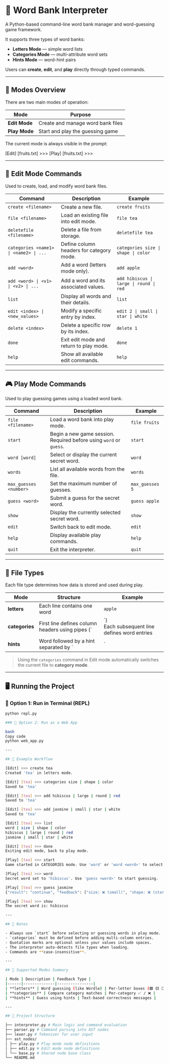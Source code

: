 # 🧩 Word Bank Interpreter

A Python-based command-line word bank manager and word-guessing game framework.

It supports three types of word banks:
- **Letters Mode** — simple word lists  
- **Categories Mode** — multi-attribute word sets  
- **Hints Mode** — word-hint pairs  

Users can **create**, **edit**, and **play** directly through typed commands.

---

## 🚀 Modes Overview

There are two main modes of operation:

| Mode | Purpose |
|------|----------|
| **Edit Mode** | Create and manage word bank files |
| **Play Mode** | Start and play the guessing game |

The current mode is always visible in the prompt:

[Edit] [fruits.txt] >>>
[Play] [fruits.txt] >>>

---

## 🧱 Edit Mode Commands

Used to create, load, and modify word bank files.

| Command | Description | Example |
|----------|--------------|----------|
| `create <filename>` | Create a new file. | `create fruits` |
| `file <filename>` | Load an existing file into edit mode. | `file tea` |
| `deletefile <filename>` | Delete a file from storage. | `deletefile tea` |
| `categories <name1> \| <name2> \| ...` | Define column headers for category mode. | `categories size \| shape \| color` |
| `add <word>` | Add a word (letters mode only). | `add apple` |
| `add <word> \| <v1> \| <v2> \| ...` | Add a word and its associated values. | `add hibiscus \| large \| round \| red` |
| `list` | Display all words and their details. | `list` |
| `edit <index> \| <new_values>` | Modify a specific entry by index. | `edit 2 \| small \| star \| white` |
| `delete <index>` | Delete a specific row by its index. | `delete 1` |
| `done` | Exit edit mode and return to play mode. | `done` |
| `help` | Show all available edit commands. | `help` |

---

## 🎮 Play Mode Commands

Used to play guessing games using a loaded word bank.

| Command | Description | Example |
|----------|--------------|----------|
| `file <filename>` | Load a word bank into play mode. | `file fruits` |
| `start` | Begin a new game session. Required before using `word` or `guess`. | `start` |
| `word [word]` | Select or display the current secret word. | `word` |
| `words` | List all available words from the file. | `words` |
| `max_guesses <number>` | Set the maximum number of guesses. | `max_guesses 5` |
| `guess <word>` | Submit a guess for the secret word. | `guess apple` |
| `show` | Display the currently selected secret word. | `show` |
| `edit` | Switch back to edit mode. | `edit` |
| `help` | Display available play commands. | `help` |
| `quit` | Exit the interpreter. | `quit` |

---

## 💾 File Types

Each file type determines how data is stored and used during play.

| Mode | Structure | Example |
|------|------------|----------|
| **letters** | Each line contains one word | `apple` |
| **categories** | First line defines column headers using pipes (`|`) <br> Each subsequent line defines word entries | `word \| size \| shape \| color`<br>`hibiscus \| large \| round \| red` |
| **hints** | Word followed by a hint separated by `|` | `apple \| a red fruit` |

> Using the `categories` command in Edit mode automatically switches the current file to **category mode**.

---

## 🖥️ Running the Project

### 🔹 Option 1: Run in Terminal (REPL)
```bash
python repl.py

### 🔹 Option 2: Run as a Web App

bash
Copy code
python web_app.py

---

## 🧠 Example Workflow

[Edit] >>> create tea
Created 'tea' in letters mode.

[Edit] [tea] >>> categories size | shape | color
Saved to 'tea'

[Edit] [tea] >>> add hibiscus | large | round | red
Saved to 'tea'

[Edit] [tea] >>> add jasmine | small | star | white
Saved to 'tea'

[Edit] [tea] >>> list
word | size | shape | color
hibiscus | large | round | red
jasmine | small | star | white

[Edit] [tea] >>> done
Exiting edit mode, back to play mode.

[Play] [tea] >>> start
Game started in CATEGORIES mode. Use 'word' or 'word <word>' to select a secret word.

[Play] [tea] >>> word
Secret word set to 'hibiscus'. Use 'guess <word>' to start guessing.

[Play] [tea] >>> guess jasmine
{"result": "continue", "feedback": ["size: ❌ (small)", "shape: ❌ (star)", "color: ❌ (white)"], "remaining": 5}

[Play] [tea] >>> show
The secret word is: hibiscus

---

## 📝 Notes

- Always use `start` before selecting or guessing words in play mode.
- `categories` must be defined before adding multi-column entries.
- Quotation marks are optional unless your values include spaces.
- The interpreter auto-detects file types when loading.
- Commands are **case-insensitive**.

---

## 🧩 Supported Modes Summary

| Mode | Description | Feedback Type |
|------|--------------|----------------|
| **letters** | Word guessing (like Wordle) | Per-letter boxes (🟩 🟨 ⬜) |
| **categories** | Compare category matches | Per-category ✅ / ❌ |
| **hints** | Guess using hints | Text-based correctness messages |

---

## 📂 Project Structure

├── interpreter.py # Main logic and command evaluation
├── parser.py # Command parsing into AST nodes
├── lexer.py # Tokenizer for user input
├── ast_nodes/
│ ├── play.py # Play mode node definitions
│ ├── edit.py # Edit mode node definitions
│ └── base.py # Shared node base class
└── README.md